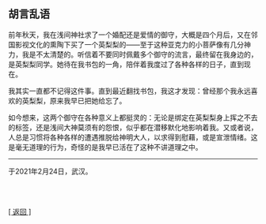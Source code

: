 ## 胡言乱语

前年秋天，我在浅间神社求了一个婚配还是爱情的御守，大概是四个月后，又在邻国影视文化的熏陶下买了一个英梨梨的——至于这种亚克力的小菩萨像有几分神力，我是不太清楚的。听信着不要同时佩戴多个御守的流言，最终留在我身边的，是英梨梨同学。她待在我书包的一角，陪伴着我度过了各种各样的日子，直到现在。

我其实一直都不记得这件事。直到最近翻找书包，我这才发现：曾经那个我永远喜欢的英梨梨，原来我早已把她给忘了。

如今想来，这两个御守在各种意义上都挺灵的：无论是绑定在英梨梨身上挥之不去的标签，还是浅间大神莫须有的怨恨，似乎都在潜移默化地影响着我。又或者说，人总是习惯将各种各样的遭遇推脱给神明大人，以求得到慰藉，或是宣泄情绪。这是毫无道理的行为，奇怪的是我早已活在了这种不讲道理之中。

------

于2021年2月24日，武汉。

<br>

<br>

[[ 返回 ]](../navigation.md)
